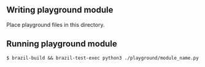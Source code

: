 ## Writing playground module

Place playground files in this directory.

## Running playground module

```
$ brazil-build && brazil-test-exec python3 ./playground/module_name.py
```
